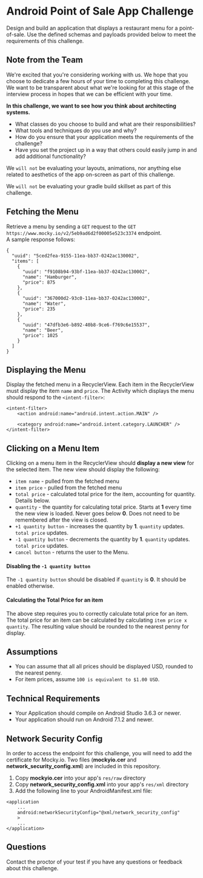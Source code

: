 # Android Point of Sale App Challenge
Design and build an application that displays a restaurant menu for a point-of-sale. Use the defined schemas and payloads provided below to meet the requirements of this challenge.

## Note from the Team
We're excited that you're considering working with us.  We hope that you choose to dedicate a few hours of your time to completing this challenge.  We want to be transparent about what we're looking for at this stage of the interview process in hopes that we can be efficient with your time.

**In this challenge, we want to see how you think about architecting systems.**
- What classes do you choose to build and what are their responsibilities?
- What tools and techniques do you use and why?
- How do you ensure that your application meets the requirements of the challenge?
- Have you set the project up in a way that others could easily jump in and add additional functionality?

We `will not` be evaluating your layouts, animations, nor anything else related to aesthetics of the app on-screen as part of this challenge.

We `will not` be evaluating your gradle build skillset as part of this challenge.

## Fetching the Menu
Retrieve a menu by sending a `GET` request to the `GET https://www.mocky.io/v2/5eb9ad6d2f00005e523c3374` endpoint.  
A sample response follows:
```
{
  "uuid": "5ced2fea-9155-11ea-bb37-0242ac130002",
  "items": [
    {
      "uuid": "f9108b94-93bf-11ea-bb37-0242ac130002",
      "name": "Hamburger",
      "price": 875
    },
    {
      "uuid": "367000d2-93c0-11ea-bb37-0242ac130002",
      "name": "Water",
      "price": 235
    },
    {
      "uuid": "47dfb3e6-b892-40b8-9ce6-f769c6e15537",
      "name": "Beer",
      "price": 1025
    }
  ]
}
```

## Displaying the Menu
Display the fetched menu in a RecyclerView.  Each item in the RecyclerView must display the item `name` and `price`.  The Activity which displays the menu should respond to the `<intent-filter>`:
```
<intent-filter>
    <action android:name="android.intent.action.MAIN" />

    <category android:name="android.intent.category.LAUNCHER" />
</intent-filter>
```

## Clicking on a Menu Item
Clicking on a menu item in the RecyclerView should **display a new view** for the selected item.  The new view should display the following:
- `item name` - pulled from the fetched menu
- `item price` - pulled from the fetched menu
- `total price` - calculated total price for the item, accounting for quantity.  Details below.
- `quantity` - the quantity for calculating total price.  Starts at **1** every time the new view is loaded.  Never goes below **0**.  Does not need to be remembered after the view is closed.
- `+1 quantity button` - increases the quantity by **1**.  `quantity` updates.  `total price` updates.
- `-1 quantity button` - decrements the quantity by **1**.  `quantity` updates.  `total price` updates.
- `cancel button` - returns the user to the Menu.

#### Disabling the `-1 quantity button`
The `-1 quantity button` should be disabled if `quantity` is **0**.  It should be enabled otherwise.

#### Calculating the Total Price for an item
The above step requires you to correctly calculate total price for an item.
The total price for an item can be calculated by calculating `item price x quantity`.
The resulting value should be rounded to the nearest penny for display.

## Assumptions
* You can assume that all all prices should be displayed USD, rounded to the nearest penny.
* For item prices, assume `100 is equivalent to $1.00 USD`.

## Technical Requirements
* Your Application should compile on Android Studio 3.6.3 or newer.
* Your application should run on Android 7.1.2 and newer.

## Network Security Config
In order to access the endpoint for this challenge, you will need to add the certificate for Mocky.io.
Two files (**mockyio.cer** and **network_security_config.xml**) are included in this repository.
1. Copy **mockyio.cer** into your app's `res/raw` directory
2. Copy **network_security_config.xml** into your app's `res/xml` directory
3. Add the following line to your AndroidManifest.xml file:
```
<application
    ...
    android:networkSecurityConfig="@xml/network_security_config"
    >
    ...
</application>
```

## Questions
Contact the proctor of your test if you have any questions or feedback about this challenge.


